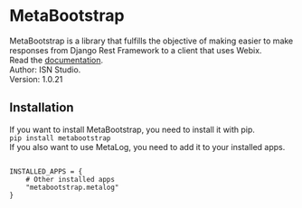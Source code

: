 # MetaBootstrap
MetaBootstrap is a library that fulfills the objective 
of making easier to make responses from Django Rest Framework
to a client that uses Webix.
<br>
Read the <a href="https://smooth-sidecar-75f.notion.site/Metabootstrap-21ca5d89ea4c476988914e6ac538cbf5">documentation</a>.
<br>
Author: ISN Studio.
<br>
Version: 1.0.21
<h2>Installation</h2>
If you want to install MetaBootstrap, you need to install it with pip.
<br><code>pip install metabootstrap</code>
<br>
If you also want to use MetaLog, you need to add it to your
installed apps.
<pre>
<code>
INSTALLED_APPS = {
    # Other installed apps
    "metabootstrap.metalog"
}
</code>
</pre>